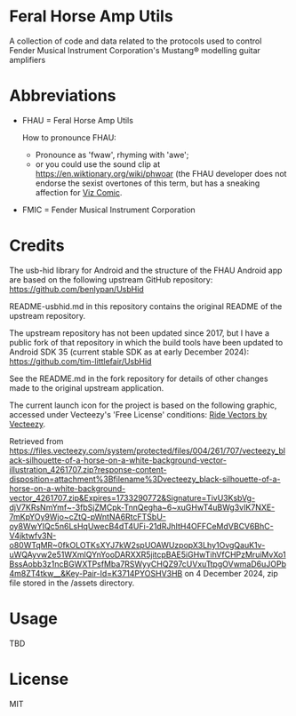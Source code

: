 # Feral Horse Amp Utils

A collection of code and data related to the protocols used to control Fender Musical Instrument Corporation's Mustang® modelling guitar amplifiers

# Abbreviations

+ FHAU = Feral Horse Amp Utils

  How to pronounce FHAU:
  - Pronounce as 'fwaw', rhyming with 'awe';
  - or you could use the sound clip at 
    https://en.wiktionary.org/wiki/phwoar
    (the FHAU developer does not endorse the sexist overtones of
    this term, but has a sneaking affection for
    [Viz Comic](https://en.wikipedia.org/wiki/Viz_(comics)).

+ FMIC = Fender Musical Instrument Corporation


# Credits

The usb-hid library for Android and the structure of the FHAU Android app are based on the 
following upstream GitHub repository:
https://github.com/benlypan/UsbHid

README-usbhid.md in this repository contains the original README of the upstream repository.

The upstream repository has not been updated since 2017, but I have a public fork of that 
repository in which the build tools have been updated to Android SDK 35 (current stable
SDK as at early December 2024):
https://github.com/tim-littlefair/UsbHid

See the README.md in the fork repository for details of other changes made to the original
upstream application.

The current launch icon for the project is based on the following graphic, accessed under Vecteezy's 
'Free License' conditions:
<a href="https://www.vecteezy.com/free-vector/ride">Ride Vectors by Vecteezy</a>.

Retrieved from 
https://files.vecteezy.com/system/protected/files/004/261/707/vecteezy_black-silhouette-of-a-horse-on-a-white-background-vector-illustration_4261707.zip?response-content-disposition=attachment%3Bfilename%3Dvecteezy_black-silhouette-of-a-horse-on-a-white-background-vector_4261707.zip&Expires=1733290772&Signature=TivU3KsbVg-djV7KRsNmYmf~-3fbSjZMCpk-TnnQegha~6~xuGHwT4uBWg3vIK7NXE-7mKpYOy9Wjo~cZtQ-pWntNA6RtcFTSbU-oy8WwYIQc5n6LsHqUwecB4dT4UFi-21dRJhItH4OFFCeMdVBCV6BhC-V4jktwfv3N-o80WTqMR~0fkOLOTKsXYJ7kW2spUOAWUzpopX3Lhy1OvgQauK1v-uWQAyvw2e51WXmlQYnYooDARXXR5jitcpBAE5iGHwTihVfCHPzMruiMvXo1BssAobb3z1ncBGWXTPsfMba7RSWyyCHQZ97cUVxuTtpgOVwmaD6uJOPb4m8ZT4tkw__&Key-Pair-Id=K3714PYOSHV3HB
on 4 December 2024, zip file stored in the /assets directory.

# Usage

TBD

# License
MIT